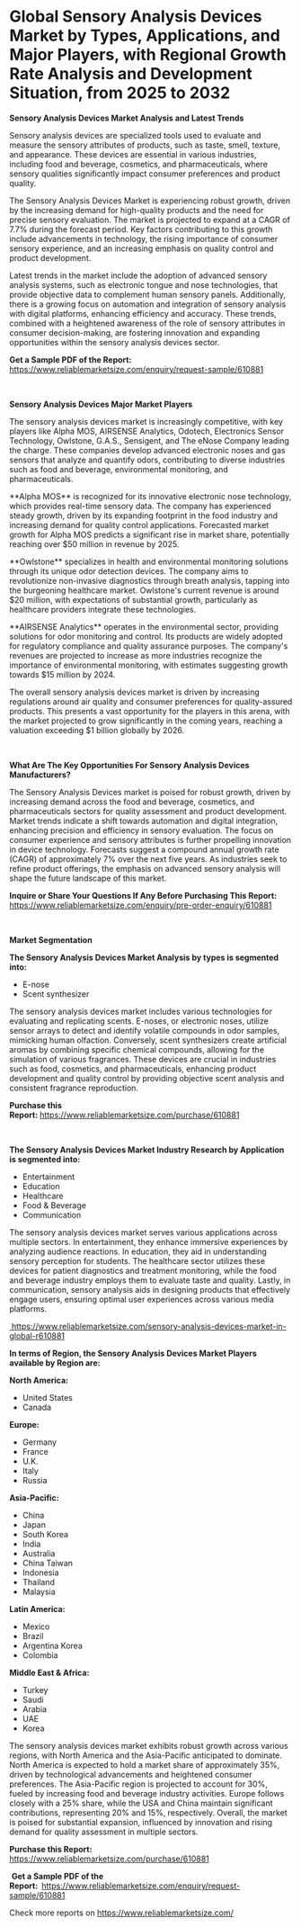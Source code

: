 <p><h1>Global Sensory Analysis Devices Market by Types, Applications, and Major Players, with Regional Growth Rate Analysis and Development Situation, from 2025 to 2032</h1></p><p><strong>Sensory Analysis Devices Market Analysis and Latest Trends</strong></p>
<p><p>Sensory analysis devices are specialized tools used to evaluate and measure the sensory attributes of products, such as taste, smell, texture, and appearance. These devices are essential in various industries, including food and beverage, cosmetics, and pharmaceuticals, where sensory qualities significantly impact consumer preferences and product quality. </p><p>The Sensory Analysis Devices Market is experiencing robust growth, driven by the increasing demand for high-quality products and the need for precise sensory evaluation. The market is projected to expand at a CAGR of 7.7% during the forecast period. Key factors contributing to this growth include advancements in technology, the rising importance of consumer sensory experience, and an increasing emphasis on quality control and product development.</p><p>Latest trends in the market include the adoption of advanced sensory analysis systems, such as electronic tongue and nose technologies, that provide objective data to complement human sensory panels. Additionally, there is a growing focus on automation and integration of sensory analysis with digital platforms, enhancing efficiency and accuracy. These trends, combined with a heightened awareness of the role of sensory attributes in consumer decision-making, are fostering innovation and expanding opportunities within the sensory analysis devices sector.</p></p>
<p><strong>Get a Sample PDF of the Report:&nbsp;</strong> <a href="https://www.reliablemarketsize.com/enquiry/request-sample/610881?utm_campaign=2759&utm_medium=2&utm_source=Github&utm_content=ia&utm_term=23032025&utm_id=sensory-analysis-devices">https://www.reliablemarketsize.com/enquiry/request-sample/610881</a></p>
<p>&nbsp;</p>
<p><strong>Sensory Analysis Devices Major Market Players</strong></p>
<p><p>The sensory analysis devices market is increasingly competitive, with key players like Alpha MOS, AIRSENSE Analytics, Odotech, Electronics Sensor Technology, Owlstone, G.A.S., Sensigent, and The eNose Company leading the charge. These companies develop advanced electronic noses and gas sensors that analyze and quantify odors, contributing to diverse industries such as food and beverage, environmental monitoring, and pharmaceuticals.</p><p>**Alpha MOS** is recognized for its innovative electronic nose technology, which provides real-time sensory data. The company has experienced steady growth, driven by its expanding footprint in the food industry and increasing demand for quality control applications. Forecasted market growth for Alpha MOS predicts a significant rise in market share, potentially reaching over $50 million in revenue by 2025.</p><p>**Owlstone** specializes in health and environmental monitoring solutions through its unique odor detection devices. The company aims to revolutionize non-invasive diagnostics through breath analysis, tapping into the burgeoning healthcare market. Owlstone's current revenue is around $20 million, with expectations of substantial growth, particularly as healthcare providers integrate these technologies.</p><p>**AIRSENSE Analytics** operates in the environmental sector, providing solutions for odor monitoring and control. Its products are widely adopted for regulatory compliance and quality assurance purposes. The company's revenues are projected to increase as more industries recognize the importance of environmental monitoring, with estimates suggesting growth towards $15 million by 2024.</p><p>The overall sensory analysis devices market is driven by increasing regulations around air quality and consumer preferences for quality-assured products. This presents a vast opportunity for the players in this arena, with the market projected to grow significantly in the coming years, reaching a valuation exceeding $1 billion globally by 2026.</p></p>
<p>&nbsp;</p>
<p><strong>What Are The Key Opportunities For Sensory Analysis Devices Manufacturers?</strong></p>
<p><p>The Sensory Analysis Devices market is poised for robust growth, driven by increasing demand across the food and beverage, cosmetics, and pharmaceuticals sectors for quality assessment and product development. Market trends indicate a shift towards automation and digital integration, enhancing precision and efficiency in sensory evaluation. The focus on consumer experience and sensory attributes is further propelling innovation in device technology. Forecasts suggest a compound annual growth rate (CAGR) of approximately 7% over the next five years. As industries seek to refine product offerings, the emphasis on advanced sensory analysis will shape the future landscape of this market.</p></p>
<p><strong>Inquire or Share Your Questions If Any Before Purchasing This Report:</strong> <a href="https://www.reliablemarketsize.com/enquiry/pre-order-enquiry/610881?utm_campaign=2759&utm_medium=2&utm_source=Github&utm_content=ia&utm_term=23032025&utm_id=sensory-analysis-devices">https://www.reliablemarketsize.com/enquiry/pre-order-enquiry/610881</a></p>
<p>&nbsp;</p>
<p><strong>Market Segmentation</strong></p>
<p><strong>The Sensory Analysis Devices Market Analysis by types is segmented into:</strong></p>
<p><ul><li>E-nose</li><li>Scent synthesizer</li></ul></p>
<p><p>The sensory analysis devices market includes various technologies for evaluating and replicating scents. E-noses, or electronic noses, utilize sensor arrays to detect and identify volatile compounds in odor samples, mimicking human olfaction. Conversely, scent synthesizers create artificial aromas by combining specific chemical compounds, allowing for the simulation of various fragrances. These devices are crucial in industries such as food, cosmetics, and pharmaceuticals, enhancing product development and quality control by providing objective scent analysis and consistent fragrance reproduction.</p></p>
<p><strong>Purchase this Report:&nbsp;</strong><a href="https://www.reliablemarketsize.com/purchase/610881?utm_campaign=2759&utm_medium=2&utm_source=Github&utm_content=ia&utm_term=23032025&utm_id=sensory-analysis-devices">https://www.reliablemarketsize.com/purchase/610881</a></p>
<p>&nbsp;</p>
<p><strong>The Sensory Analysis Devices Market Industry Research by Application is segmented into:</strong></p>
<p><ul><li>Entertainment</li><li>Education</li><li>Healthcare</li><li>Food & Beverage</li><li>Communication</li></ul></p>
<p><p>The sensory analysis devices market serves various applications across multiple sectors. In entertainment, they enhance immersive experiences by analyzing audience reactions. In education, they aid in understanding sensory perception for students. The healthcare sector utilizes these devices for patient diagnostics and treatment monitoring, while the food and beverage industry employs them to evaluate taste and quality. Lastly, in communication, sensory analysis aids in designing products that effectively engage users, ensuring optimal user experiences across various media platforms.</p></p>
<p><a href="https://www.reliablemarketsize.com/sensory-analysis-devices-market-in-global-r610881?utm_campaign=2759&utm_medium=2&utm_source=Github&utm_content=ia&utm_term=23032025&utm_id=sensory-analysis-devices">&nbsp;https://www.reliablemarketsize.com/sensory-analysis-devices-market-in-global-r610881</a></p>
<p><strong>In terms of Region, the Sensory Analysis Devices Market Players available by Region are:</strong></p>
<p>
    <p> <strong> North America: </strong>
        <ul>
            <li>United States</li>
            <li>Canada</li>
        </ul>
        </p> 
    <p> <strong> Europe: </strong>
        <ul>
            <li>Germany</li>
            <li>France</li>
            <li>U.K.</li>
            <li>Italy</li>
            <li>Russia</li>
        </ul>
        </p> 
    <p> <strong> Asia-Pacific: </strong>
        <ul>
            <li>China</li>
            <li>Japan</li>
            <li>South Korea</li>
            <li>India</li>
            <li>Australia</li>
            <li>China Taiwan</li>
            <li>Indonesia</li>
            <li>Thailand</li>
            <li>Malaysia</li>
        </ul>
        </p> 
    <p> <strong> Latin America: </strong>
        <ul>
            <li>Mexico</li>
            <li>Brazil</li>
            <li>Argentina Korea</li>
            <li>Colombia</li>
        </ul>
        </p> 
    <p> <strong> Middle East & Africa: </strong>
        <ul>
            <li>Turkey</li>
            <li>Saudi</li>
            <li>Arabia</li>
            <li>UAE</li>
            <li>Korea</li>
        </ul>
    </p>
    </p>
<p><p>The sensory analysis devices market exhibits robust growth across various regions, with North America and the Asia-Pacific anticipated to dominate. North America is expected to hold a market share of approximately 35%, driven by technological advancements and heightened consumer preferences. The Asia-Pacific region is projected to account for 30%, fueled by increasing food and beverage industry activities. Europe follows closely with a 25% share, while the USA and China maintain significant contributions, representing 20% and 15%, respectively. Overall, the market is poised for substantial expansion, influenced by innovation and rising demand for quality assessment in multiple sectors.</p></p>
<p><strong>Purchase this Report: </strong><a href="https://www.reliablemarketsize.com/purchase/610881?utm_campaign=2759&utm_medium=2&utm_source=Github&utm_content=ia&utm_term=23032025&utm_id=sensory-analysis-devices">https://www.reliablemarketsize.com/purchase/610881</a></p>
<p>&nbsp;<strong>Get a Sample PDF of the Report:&nbsp;&nbsp;</strong><a href="https://www.reliablemarketsize.com/enquiry/request-sample/610881?utm_campaign=2759&utm_medium=2&utm_source=Github&utm_content=ia&utm_term=23032025&utm_id=sensory-analysis-devices">https://www.reliablemarketsize.com/enquiry/request-sample/610881</a></p>
<p><strong></strong></p>
<p>Check more reports on <a href="https://www.reliablemarketsize.com/?utm_campaign=2759&utm_medium=2&utm_source=Github&utm_content=ia&utm_term=23032025&utm_id=sensory-analysis-devices">https://www.reliablemarketsize.com/</a></p>